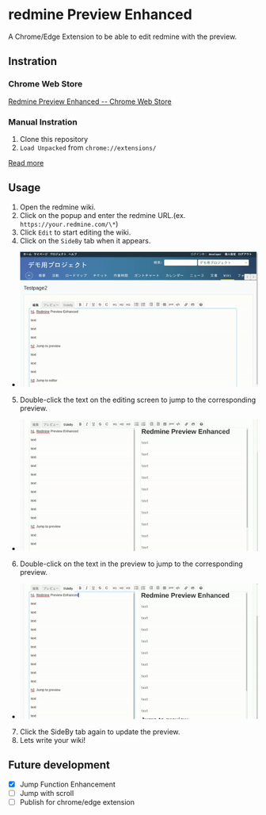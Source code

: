 # redmine Preview Enhanced

A Chrome/Edge Extension to be able to edit redmine with the preview.

## Instration

### Chrome Web Store

[Redmine Preview Enhanced -- Chrome Web Store](https://chromewebstore.google.com/detail/redmine-preview-enhanced/dlogdnhahholjdnficfhmdgefgknnnhj)

### Manual Instration

1. Clone this repository
2. `Load Unpacked` from `chrome://extensions/`

[Read more](https://knowledge.workspace.google.com/kb/load-unpacked-extensions-000005962)

## Usage

1. Open the redmine wiki.
2. Click on the popup and enter the redmine URL.(ex. `https://your.redmine.com/\*`)
3. Click `Edit` to start editing the wiki.
4. Click on the `SideBy` tab when it appears.
* ![demo](docs/start_sideby.gif)
5. Double-click the text on the editing screen to jump to the corresponding preview.
* ![demo](docs/jump_to_preview.gif)
6. Double-click on the text in the preview to jump to the corresponding preview.
* ![demo](docs/jump_to_editor.gif)
7. Click the SideBy tab again to update the preview.
8. Lets write your wiki!

## Future development
- [x] Jump Function Enhancement
- [ ] Jump with scroll
- [ ] Publish for chrome/edge extension
